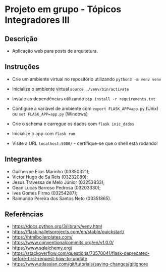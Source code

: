 # Projeto em grupo - Tópicos Integradores III

## Descrição

* Aplicação web para posts de arquitetura. 

## Instruções

* Crie um ambiente virtual no repositório utilizando `python3 -m venv venv`

* Inicialize o ambiente virtual `source ./venv/bin/activate`

* Instale as dependências utilizando `pip install -r requirements.txt`

* Configure a variável de ambiente com `export FLASK_APP=app.py` (Unix) ou `set FLASK_APP=app.py` (Windows)

* Crie o schema e carregue os dados com `flask inic_dados`

* Inicialize o app com `flask run`

* Visite a URL `localhost:5000/` - certifique-se que o shell está rodando!

## Integrantes

* Guilherme Elias Marinho (03350321);
* Victor Hugo de Sá Reis (03232089);
* Jesus Travessa de Melo Júnior (03253833);
* Gean Lucas Barroso Pedrosa (03203330);
* Ives Gomes Firmo (03254287);
* Raimundo Pereira dos Santos Neto (03351865).

## Referências

* https://docs.python.org/3/library/venv.html
* https://flask.palletsprojects.com/en/stable/quickstart/
* https://htmlboilerplates.com/
* https://www.conventionalcommits.org/en/v1.0.0/
* https://www.sqlalchemy.org/
* https://stackoverflow.com/questions/73570041/flask-deprecated-before-first-request-how-to-update
* https://www.atlassian.com/git/tutorials/saving-changes/gitignore
